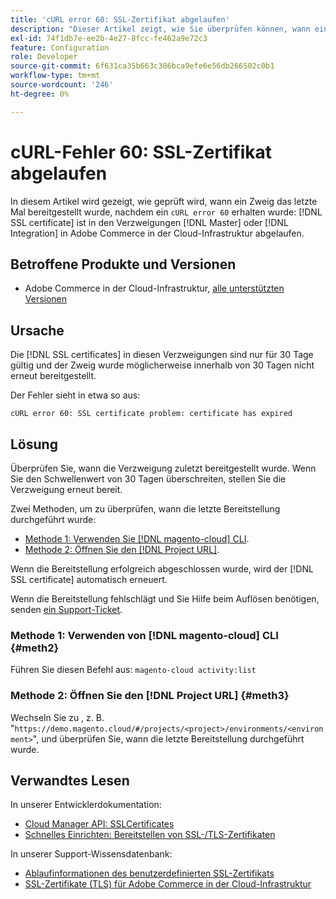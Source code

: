 ```yaml
---
title: 'cURL error 60: SSL-Zertifikat abgelaufen'
description: "Dieser Artikel zeigt, wie Sie überprüfen können, wann eine Verzweigung nach dem Erhalt eines cURL-Fehlers 60 zum letzten Mal bereitgestellt wurde: SSL-Zertifikat ist in den Master- oder Integrationszweigen in Adobe Commerce in der Cloud-Infrastruktur abgelaufen."
exl-id: 74f1db7e-ee2b-4e27-8fcc-fe462a9e72c3
feature: Configuration
role: Developer
source-git-commit: 6f631ca35b663c386bca9efe6e56db266502c0b1
workflow-type: tm+mt
source-wordcount: '246'
ht-degree: 0%

---
```


# cURL-Fehler 60: SSL-Zertifikat abgelaufen

In diesem Artikel wird gezeigt, wie geprüft wird, wann ein Zweig das letzte Mal bereitgestellt wurde, nachdem ein `cURL error 60` erhalten wurde: [!DNL SSL certificate] ist in den Verzweigungen [!DNL Master] oder [!DNL Integration] in Adobe Commerce in der Cloud-Infrastruktur abgelaufen.

## Betroffene Produkte und Versionen

* Adobe Commerce in der Cloud-Infrastruktur, [alle unterstützten Versionen](https://magento.com/sites/default/files/magento-software-lifecycle-policy.pdf)

## Ursache

Die [!DNL SSL certificates] in diesen Verzweigungen sind nur für 30 Tage gültig und der Zweig wurde möglicherweise innerhalb von 30 Tagen nicht erneut bereitgestellt.

Der Fehler sieht in etwa so aus:

```cURL
cURL error 60: SSL certificate problem: certificate has expired
```

## Lösung

Überprüfen Sie, wann die Verzweigung zuletzt bereitgestellt wurde. Wenn Sie den Schwellenwert von 30 Tagen überschreiten, stellen Sie die Verzweigung erneut bereit.

Zwei Methoden, um zu überprüfen, wann die letzte Bereitstellung durchgeführt wurde:

* [Methode 1: Verwenden Sie  [!DNL magento-cloud] CLI](#meth2).
* [Methode 2: Öffnen Sie den  [!DNL Project URL]](#meth3).

Wenn die Bereitstellung erfolgreich abgeschlossen wurde, wird der [!DNL SSL certificate] automatisch erneuert.

Wenn die Bereitstellung fehlschlägt und Sie Hilfe beim Auflösen benötigen, senden [ein Support-Ticket](https://experienceleague.adobe.com/docs/commerce-knowledge-base/kb/help-center-guide/magento-help-center-user-guide.html#submit-ticket).

### Methode 1: Verwenden von [!DNL magento-cloud] CLI {#meth2}

Führen Sie diesen Befehl aus: `magento-cloud activity:list`

### Methode 2: Öffnen Sie den [!DNL Project URL] {#meth3}

Wechseln Sie zu , z. B. &quot;`https://demo.magento.cloud/#/projects/<project>/environments/<environment>`&quot;, und überprüfen Sie, wann die letzte Bereitstellung durchgeführt wurde.

## Verwandtes Lesen

In unserer Entwicklerdokumentation:

* [Cloud Manager API: SSLCertificates](https://developer.adobe.com/experience-cloud/cloud-manager/reference/api/#tag/SSLCertificates)
* [Schnelles Einrichten: Bereitstellen von SSL-/TLS-Zertifikaten](https://devdocs.magento.com/cloud/cdn/configure-fastly.html#provision-ssltls-certificates)

In unserer Support-Wissensdatenbank:

* [Ablaufinformationen des benutzerdefinierten SSL-Zertifikats](https://experienceleague.adobe.com/docs/commerce-knowledge-base/kb/troubleshooting/miscellaneous/custom-ssl-certificate-expiration-information.html)
* [SSL-Zertifikate (TLS) für Adobe Commerce in der Cloud-Infrastruktur](https://experienceleague.adobe.com/docs/commerce-knowledge-base/kb/how-to/ssl-tls-certificates-for-magento-commerce-cloud-faq.html)
